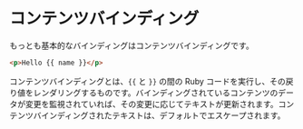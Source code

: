 # コンテンツバインディング

もっとも基本的なバインディングはコンテンツバインディングです。

```html
<p>Hello {{ name }}</p>
```

コンテンツバインディングとは、```{{``` と ```}}``` の間の Ruby コードを実行し、その戻り値をレンダリングするものです。バインディングされているコンテンツのデータが変更を監視されていれば、その変更に応じてテキストが更新されます。コンテンツバインディングされたテキストは、デフォルトでエスケープされます。

